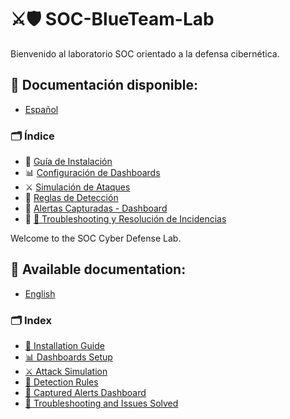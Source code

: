 # ⚔️🛡️ SOC-BlueTeam-Lab

Bienvenido al laboratorio SOC orientado a la defensa cibernética.

## 📘 Documentación disponible:
- [Español](docs/es/README.md)

###  🗂️ Índice

- 📄 [Guía de Instalación](docs/es/guia-instalacion.md)
- 📊 [Configuración de Dashboards](docs/es/configuracion-dashboard.md)
- ⚔️ [Simulación de Ataques](docs/es/simulacion-ataque.md)
- 🚨 [Reglas de Detección](docs/es/reglas-deteccion.md)
- 📑 [Alertas Capturadas - Dashboard](docs/es/alertas-deteccion-suricata.md)
- 🔧 [🔧 Troubleshooting y Resolución de Incidencias](docs/es/README.md#troubleshooting-y-resolucion-de-incidencias)

Welcome to the SOC Cyber ​​Defense Lab.

## 📘 Available documentation:
- [English](docs/en/README.md)

### 🗂️ Index

- [📄 Installation Guide](docs/en/installation-guide.md)
- [📊 Dashboards Setup](docs/en/dashboards-setup.md)
- [⚔️ Attack Simulation](docs/en/attack-simulation.md)
- [🚨 Detection Rules](docs/en/detection-rules.md)
- [📑 Captured Alerts Dashboard](docs/en/README.md#captured-alerts-dashboard)
- [🔧 Troubleshooting and Issues Solved](docs/en/README.md#troubleshooting-and-issues-solved)